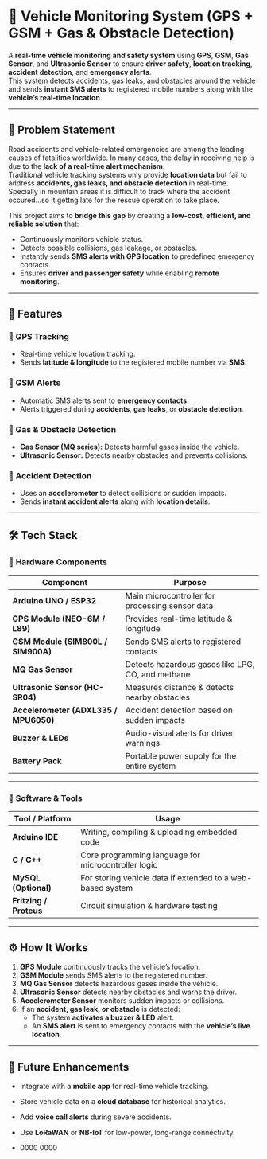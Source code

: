 # 🚗 Vehicle Monitoring System (GPS + GSM + Gas & Obstacle Detection)

A **real-time vehicle monitoring and safety system** using **GPS**, **GSM**, **Gas Sensor**, and **Ultrasonic Sensor** to ensure **driver safety**, **location tracking**, **accident detection**, and **emergency alerts**.  
This system detects accidents, gas leaks, and obstacles around the vehicle and sends **instant SMS alerts** to registered mobile numbers along with the **vehicle’s real-time location**.

---

## 📝 Problem Statement

Road accidents and vehicle-related emergencies are among the leading causes of fatalities worldwide. In many cases, the delay in receiving help is due to the **lack of a real-time alert mechanism**.  
Traditional vehicle tracking systems only provide **location data** but fail to address **accidents, gas leaks, and obstacle detection** in real-time. Specially in mountain areas it is difficult to track where the accident occured...so it gettng late for the rescue operation to take place.

This project aims to **bridge this gap** by creating a **low-cost, efficient, and reliable solution** that:
- Continuously monitors vehicle status.
- Detects possible collisions, gas leakage, or obstacles.
- Instantly sends **SMS alerts with GPS location** to predefined emergency contacts.
- Ensures **driver and passenger safety** while enabling **remote monitoring**.

---

## 📌 Features

### 📍 GPS Tracking
- Real-time vehicle location tracking.
- Sends **latitude & longitude** to the registered mobile number via **SMS**.

### 📡 GSM Alerts
- Automatic SMS alerts sent to **emergency contacts**.
- Alerts triggered during **accidents**, **gas leaks**, or **obstacle detection**.

### 🛑 Gas & Obstacle Detection
- **Gas Sensor (MQ series):** Detects harmful gases inside the vehicle.
- **Ultrasonic Sensor:** Detects nearby obstacles and prevents collisions.

### 🚨 Accident Detection
- Uses an **accelerometer** to detect collisions or sudden impacts.
- Sends **instant accident alerts** along with **location details**.

---

## 🛠 Tech Stack

### 🔹 **Hardware Components**
| Component | Purpose |
|----------|-------------------------------------------|
| **Arduino UNO / ESP32** | Main microcontroller for processing sensor data |
| **GPS Module (NEO-6M / L89)** | Provides real-time latitude & longitude |
| **GSM Module (SIM800L / SIM900A)** | Sends SMS alerts to registered contacts |
| **MQ Gas Sensor** | Detects hazardous gases like LPG, CO, and methane |
| **Ultrasonic Sensor (HC-SR04)** | Measures distance & detects nearby obstacles |
| **Accelerometer (ADXL335 / MPU6050)** | Accident detection based on sudden impacts |
| **Buzzer & LEDs** | Audio-visual alerts for driver warnings |
| **Battery Pack** | Portable power supply for the entire system |

---

### 🔹 **Software & Tools**
| Tool / Platform | Usage |
|-----------------|-----------------------------|
| **Arduino IDE** | Writing, compiling & uploading embedded code |
| **C / C++** | Core programming language for microcontroller logic |
| **MySQL (Optional)** | For storing vehicle data if extended to a web-based system |
| **Fritzing / Proteus** | Circuit simulation & hardware testing |

---

## ⚙️ How It Works

1. **GPS Module** continuously tracks the vehicle’s location.
2. **GSM Module** sends SMS alerts to the registered number.
3. **MQ Gas Sensor** detects hazardous gases inside the vehicle.
4. **Ultrasonic Sensor** detects nearby obstacles and warns the driver.
5. **Accelerometer Sensor** monitors sudden impacts or collisions.
6. If an **accident, gas leak, or obstacle** is detected:
   - The system **activates a buzzer & LED** alert.
   - An **SMS alert** is sent to emergency contacts with the **vehicle’s live location**.

---

## 🎯 Future Enhancements
- Integrate with a **mobile app** for real-time vehicle tracking.
- Store vehicle data on a **cloud database** for historical analytics.
- Add **voice call alerts** during severe accidents.
- Use **LoRaWAN** or **NB-IoT** for low-power, long-range connectivity.

- 0000
0000
